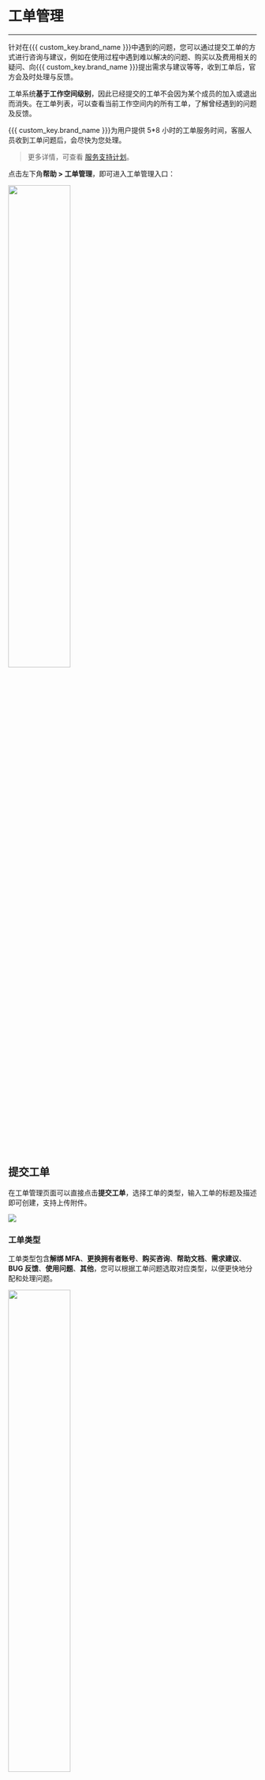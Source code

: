 # 工单管理
---

针对在{{{ custom_key.brand_name }}}中遇到的问题，您可以通过提交工单的方式进行咨询与建议，例如在使用过程中遇到难以解决的问题、购买以及费用相关的疑问、向{{{ custom_key.brand_name }}}提出需求与建议等等，收到工单后，官方会及时处理与反馈。

工单系统**基于工作空间级别**，因此已经提交的工单不会因为某个成员的加入或退出而消失。在工单列表，可以查看当前工作空间内的所有工单，了解曾经遇到的问题及反馈。

{{{ custom_key.brand_name }}}为用户提供 5*8 小时的工单服务时间，客服人员收到工单问题后，会尽快为您处理。

> 更多详情，可查看 [服务支持计划](https://www.guance.com/support)。

点击左下角**帮助 > 工单管理**，即可进入工单管理入口：

<img src="../img/ticket-entry.png" width="50%" >

## 提交工单

在工单管理页面可以直接点击**提交工单**，选择工单的类型，输入工单的标题及描述即可创建，支持上传附件。

![](img/1.work_order_1.png)

### 工单类型

工单类型包含**解绑 MFA**、**更换拥有者账号**、**购买咨询**、**帮助文档**、**需求建议**、**BUG 反馈**、**使用问题**、**其他**，您可以根据工单问题选取对应类型，以便更快地分配和处理问题。

<img src="../img/ticket-type.png" width="50%" >

**注意**：

- 当工单类型为更换拥有着账号时，需要先下载申请表，按要求填写信息并盖公司公章后上传附件。如果申请信息填写不完整将不会受理。

<img src="../img/1.work_order_3.png" width="50%" >

- 当工单类型为解绑 MFA 时，需验证邮箱。

<img src="../img/1.work_order_2.png" width="50%" >

### 工单状态 {#state}


| 工单状态      | 描述                          |
| ----------- | ------------------------------------ |
| 等待分配       | 用户提交工单后的工单状态。 |
| 等待反馈       | 工单处理人受理后的工单状态。 |
| 已反馈    | 工单处理人发送消息后的工单状态，不包括固定的自动回复，当用户进一步反馈后，工单会转为等待反馈。 |
| 已关闭      | 工单已反馈状态超过 7 天的工单状态，工单提交人可以随时手动关闭工单。                          |
| 已撤销      | 工单在等待分配状态时，可以撤销工单。                          |


### 附件

您可按需针对工单问题上传附件，附件支持 `.png`、`.gif`、`.jpg`、`.jpeg`、`.bmp`、`.doc`、`.docx`、`.pdf`、`.xlsx`、`xls`、`.txt`、`.zip`、`.rar` 格式，单个附件不能超过 8M，单次最多上传 5 个附件。

## 工单列表

当前工作空间内所有成员提交的工单会显示在**所有工单**列表中，可以清晰地看到每个工单的状态。

![](img/ticketforall.png)

在**我的工单**列表，可以查看您本人**在所有工作空间下**提交的工单汇总。


**注意**：若用户退出工作空间 A 或工作空间 A 已解散，则在**我的工单**中不会显示工作空间 A 的工单。

![](img/ticketformine.png)

### 相关操作

- 基于工单类型或工单状态进行筛选；在搜索框，可输入工单编号或工单标题快速定位：

![](img/ticketformine-op.png)

- 工单支持批量导出：

![](img/ticketexport.png)

- 工单关闭后，您可针对当前工单进行评星和评价：

![](img/ticket-rate.png)

## 工单详情

点击任意工单可查看该工单的状态、类型、提交人及所属工作空间等详细信息。在详情页，您与{{{ custom_key.brand_name }}}可以相互沟通，在沟通过程中支持上传附件。

- 针对等待分配的工单，支持用户撤销工单，撤销后若有需要，可选择重启工单；   

<img src="../img/1.work_order_7.png" width="70%" >

<img src="../img/1.work_order_7_1.png" width="70%" >

- 针对已反馈的工单，支持用户关闭工单，并且若 7 天内无客户反馈则自动关单；已关闭的工单，无法重新打开，也无法再回复消息。

**注意**：[账号注销](./index.md#cancel)后其下提交的未关闭状态工单支持自动关闭处理。

<img src="../img/1.work_order_8.png" width="70%" >



<!-- 

## 工单管理后台（内部使用）

### 工单列表

【工单列表】中你可以看到所有平台提交上来的工单，{{{ custom_key.brand_name }}}提交上来的工单，系统将自动转发给一个管理员账号（简称：账号A），后面由账号A 选择直接处理或转发给其他处理人。（下图为费用中心提交的工单列表，仅作参考，{{{ custom_key.brand_name }}}提交的工单状态仅有四种【待受理】【处理中】【已完成】【已取消】）

![](img/1.work_order_mng_1.png)

### 我的工单

【我的工单】中可以查看分配给自己的工单列表。

- 待受理：支持【处理】【标记完成】【转发】三个操作，点击处理后工单自动变为 “处理中”；转发给他人后，该工单将会在【我的工单】中消失。
- 处理中：支持回复用户消息、传送附件。
- 已完成/已取消：支持查看工单详情以及沟通记录，不支持再回复消息

![](img/1.work_order_mng_2.png)

### 工单处理人

【工单处理人列表】中可以查看当前可分配的处理人有哪些，均由管理员进行创建，可以指定处理人的 “所属角色”。

-->